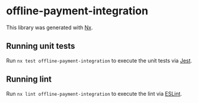 # offline-payment-integration

This library was generated with [Nx](https://nx.dev).

## Running unit tests

Run `nx test offline-payment-integration` to execute the unit tests via [Jest](https://jestjs.io).

## Running lint

Run `nx lint offline-payment-integration` to execute the lint via [ESLint](https://eslint.org/).
